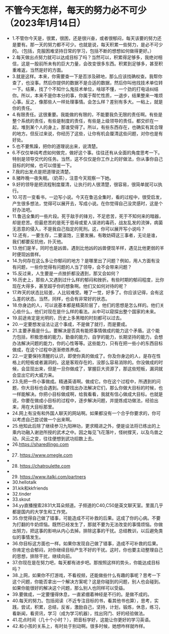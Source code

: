 # 不管今天怎样，每天的努力必不可少（2023年1月14日） 

- 1.不管你今天是，很累，很困，还是很兴奋，或者很郁闷，每天该要的努力还是要有。那一天的努力都不可少。也就是说，每天积累一些努力，是必不可少的。（包括，克服困难坚持日常的学习，包括不断的想想如何做得更好。）
- 2.每天做出点努力就可以达成目标了吗？当然可以，积累得足够多，我绝对相信，这是一股前所未有的巨大力量，会改变很多东西。积累到足够多，甚至积重难返，当然是好的方面。
- 3.就是这样。本来，你需要查一下是否涉及耕地，那么应该找确权查。我帮你查了，也没事。然后你提供的数据不是合适的数据，然后你叫他找技术单位转一下。结果，找了个不知什么鬼技术单位，啥球不懂，一个劲的打电话纠结你。所以，本来不是你本分的事，你属于帮忙性质，一退步，结果整来一堆烦心事。反之，像那些人一样处理事情。会怎么样？差别有多大。一粘上，就是你的责任。
- 4.有限责任。这很重要。我能做的有限的，不能要我负无限的责任啊。有些是整个系统的责任，有些是制度的责任，有些是上级领导的责任。都交织在一起，堆到某个人的身上，那谁受得了。所以，有些东西存在，也确实有其合理的地方。但反过来说，你经历了这些，让你有机会厘清这些问题，对你也是有好处。
- 5.也不要焦躁，把你的道理说出来，说清楚。
- 6.不仅仅单纯考虑如何做完，做好这个事。往往还有从全面的角度思考一下。特别是领导交代的任务。当然，这不仅仅是你工作上的好做法，你从事你自己目标的时候，也可以借鉴一下。
- 7.我的出发点是把道理说清楚。
- 8.猪昨晚一夜失眠。（奶茶），注意今天观察一下她。
- 9.好的领导是把流程制度厘清，让执行的人很清楚，很容易，很简单就可以执行。
- 10.可否一变看书，一边写小说。今天在鲁迅全集时，看的过程中，很受启发，产生很多想法，觉得可以展开去，写成小说。在你觉得自己没灵感时，这是个好办法吧。
- 11.鲁迅全集的一些片段。死于敌手的锋刃，不足悲苦，死于不知何来的暗器，却是悲苦。但最悲苦的是死于慈母或爱人误进的毒药，战友乱发的流弹，病菌无恶意的侵入，不是我自己指定的死刑。这，你可以展开写小说吗？
- 12.还有，一要生存，二要温饱，三要发展。有敢妨碍这三事者，无论是谁，我们都要反抗他，扑灭他。
- 13.他们是羊，同时也是凶兽。遇到比他凶的凶兽便现羊样，遇见比他更弱的羊时便现凶兽样。
- 14.为何存在这么多让你郁闷的地方？是哪里出了问题？例如，用人方面有没有问题，一些你觉得有问题的人当了领导，会不会带来问题？
- 15.反过来，人生要是一点挫折都没遇到，那又会如何？
- 16.历史上，那些人又遇到过什么样的郁闷和挫折。有些时期的郁闷程度，比你现在大得多，甚至超乎你的想象啊。他们又如何对待的呢？
- 17.昨天的状态比较差，人比较难受。睡了一觉，好多了。你应该记得，会有这么差的状态。当然，同样，也会有非常好的状态。
- 18.你身边的人，可以说基本都是精英阶层了，他们的思想是怎么样的。他们关心些什么，他们对现在是什么样的看法。从中可以窥探出整个国家的未来。
- 19.前途肯定是光明的，历史上多黑暗的时刻都可以过去。
- 20.一定要想发设法让这个事成，不是做了就行，而是要成。
- 21.主要矛盾是什么。要解决是否具有能把事情做成的能力这个矛盾。这个能力包括，积极思维的能力，勤奋的能力，自学的能力，长期坚持的能力，会想办法解决问题的能力，你的心性等等。这些能力，只有在把一些小的东西目标做成，在这个过程中逐渐修炼养成。
- 22.一定要保持清醒的认识，即使你真的做成了。你及你身边的人，是存在性格上的短板或者漏洞的。这是客观存在的，没那么容易消除的。你没做成的时候，会显现出来，但是一旦你做成了，掌握巨大资源了，那这些短板，漏洞就会显出它的大威力来。
- 23.先把一件小事做成。精通英语啊。做成它。你在这个过程中，所遇到的问题，你大目标也会遇到。你要找出办法解决它们，那么你做大目标的时候，也一样能解决。你把小目标做成啊，给我看看，我就有信心做成大目标。也就是说，你要在做成小目标的过程中，逐步解决问题，并提炼成功做法，经验出来，用在大目标那里。
- 24.网上有没有和外国人聊天的网站啊。如果都没有一个合乎你要求的，你可以考虑自己尝试做一个出来啊。
- 25.他知此后除了继续参习九阳神功，更求精进之外，便是设法将已练出的上乘内功融入谢逊所授的武术之中。因之每见飞花落叶，怪树撑天，以及鸟兽之动，风云之变，往往便想到武功招数上去。
- 26.https://sharedlingo.com
- 27. https://www.omegle.com
- 28. https://chatroulette.com
- 29. https://www.italki.com/partners
- 30.hellotalk
- 31.kik和kkfriends
- 32.tinder
- 33.skout
- 34.yy直播搜索2831大耳朵频道。子频道的C40,C50是英文聊天室。里面几乎都是国内的大学生和工作党。
- 35.你觉得自己做了错事，可能造成不可补救的后果。这成了你的心病。不要为打翻的牛奶烦恼。既然已经发生了，那就不要为无法改变的事情烦恼。你做出努力，把这事的影响从内心去掉。排除这事的干扰。总结教训，以后避免类似的事情发生。
- 36.你目标这方面也一样。如果你发现自己做了错事，造成不可补救的后果。你肯定也会郁闷，对你继续目标产生不好的干扰。这时，你也要主动整理自己的思想，排除干扰，继续向前。
- 37.你现在是在努力吧，每天都有进步吧。那按照这样的势头，你能达成目标吗？
- 38.上网，如果你不打游戏，不看视频，还能做些什么有趣的事呢？思考一下这个问题，你能否拿出一个解决方案呢？这是你碰到的问题，别人也会碰到。如果你能很好的解决这个问题，那么别人也同样可以受益。
- 39.要做成，一定要懂得休息，一直紧绷着神经是不行的。是做不成的。
- 40.每天的努力。包括阅读（不近专注目标的书，看其他书也算），思考，实践，尝试，积累，总结，反省，激励自己，坚持，计划，锻炼，休息，练习，看新闻，看资讯，学习（成为学习机器），找出窍门、好的经验做法。
- 41.花点时间（几十个小时？），把音标学好，这能让你更好的学习英语。
- 42.和小孩的关系上，有时处于别动啊。很多时候，她想咋样就咋样。
